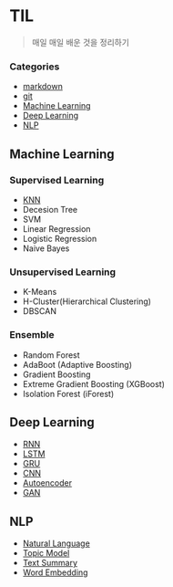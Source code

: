 # TIL

> 매일 매일  배운 것을 정리하기

### Categories

* [markdown](https://github.com/Lee-JeongMin/TIL/blob/master/markdown.md)
* [git](https://github.com/Lee-JeongMin/TIL/blob/master/git.md)
* [Machine Learning](#Machine-Learning)
* [Deep Learning](#Deep-Learning)
* [NLP](#NLP)



## Machine Learning

### Supervised Learning

* [KNN](https://github.com/Lee-JeongMin/TIL/blob/master/Machine_Learning/Supervised_Learning/K-nearest_neighbor.md)
* Decesion Tree
* SVM
* Linear Regression
* Logistic Regression
* Naive Bayes

### Unsupervised Learning

* K-Means
* H-Cluster(Hierarchical Clustering)
* DBSCAN

### Ensemble

* Random Forest
* AdaBoot (Adaptive Boosting)
* Gradient Boosting
* Extreme Gradient Boosting (XGBoost)
* Isolation Forest (iForest)

## Deep Learning

* [RNN](https://github.com/Lee-JeongMin/TIL/blob/master/Deep_Learning/RNN-LSTM-GRU.md#rnnrecurrent-neural-network)
* [LSTM](https://github.com/Lee-JeongMin/TIL/blob/master/Deep_Learning/RNN-LSTM-GRU.md#lstmlong-short-term-memory)
* [GRU](https://github.com/Lee-JeongMin/TIL/blob/master/Deep_Learning/RNN-LSTM-GRU.md#grugated-recurrent-unit)
* [CNN](https://github.com/Lee-JeongMin/TIL/blob/master/Deep_Learning/Convolutional-Neural-Network.md)
* [Autoencoder](https://github.com/Lee-JeongMin/TIL/blob/master/Deep_Learning/Autoencoder.md)
* [GAN](https://github.com/Lee-JeongMin/TIL/blob/master/Deep_Learning/Generative-Adversarial-Network.md)


## NLP

* [Natural Language](https://github.com/Lee-JeongMin/TIL/blob/master/NLP/Natural_Language.md)
* [Topic Model](https://github.com/Lee-JeongMin/TIL/blob/master/NLP/Topic_model.md)
* [Text Summary](https://github.com/Lee-JeongMin/TIL/blob/master/NLP/Text_Summary.md)
* [Word Embedding](https://github.com/Lee-JeongMin/TIL/blob/master/NLP/Word_Embedding.md)